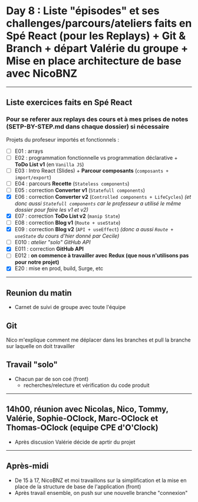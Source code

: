 
# Day 8 : Liste "épisodes" et ses challenges/parcours/ateliers faits en Spé React (pour les Replays) + Git & Branch + départ Valérie du groupe + Mise en place architecture de base avec NicoBNZ

---

## Liste exercices faits en Spé React

### Pour se referer aux replays des cours et à mes prises de notes (SETP-BY-STEP.md dans chaque dossier) si nécessaire

Projets du profeseur importés et fonctionnels :

- [ ] E01 : arrays
- [ ] E02 : programmation fonctionnelle vs programmation déclarative + __ToDo List v1__ (en `Vanilla JS`)
- [ ] E03 : Intro React (Slides) + __Parcour composants__ (`composants + import/export`)
- [ ] E04 : parcours __Recette__ (`Stateless components`)
- [ ] E05 : correction __Converter v1__ (`Statefull components`)
- [x] E06 : correction __Converter v2__ (`Controlled components + LifeCycles`) _(et donc aussi `Statefull components` car le professeur a utilisé le même dossier pour faire les v1 et v2)_
- [x] E07 : correction __ToDo List v2__ (`manip State`)
- [ ] E08 : correction __Blog v1__ (`Route + useState`)
- [x] E09 : correction __Blog v2__ (`API + useEffect`) _(donc a aussi `Route + useState` du cours d'hier donné par Cecile)_
- [ ] E010 : _atelier "solo" GitHub API_
- [x] E011 : correction __GitHub API__
- [ ] E012 : __on commence à travailler avec Redux (que nous n'utilisons pas pour notre projet)__
- [x] E20 : mise en prod, build, Surge, etc

---

## Reunion du matin

- Carnet de suivi de groupe avec toute l'équipe

## Git

Nico m'explique comment me déplacer dans les branches et pull la branche sur laquelle on doit travailler

## Travail "solo"

- Chacun par de son coé (front)
  - recherches/relecture et vérification du code produit

---

## 14h00, réunion avec Nicolas, Nico, Tommy, Valérie, Sophie-OClock, Marc-OClock et Thomas-OClock (equipe CPE d'O'Clock)

- Après discusion Valérie décide de aprtir du projet

---

## Après-midi

- De 15 à 17, NicoBNZ et moi travaillons sur la simplification et la mise en place de la structure de base de l'application (front)
- Après travail ensemble, on push sur une nouvelle branche "connexion"

